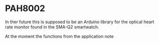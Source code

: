 # PAH8002
In ther future this is supposed to be an Arduino library for the optical heart rate monitor found in the SMA-Q2 smartwatch.

At the moment the functions from the application note 
